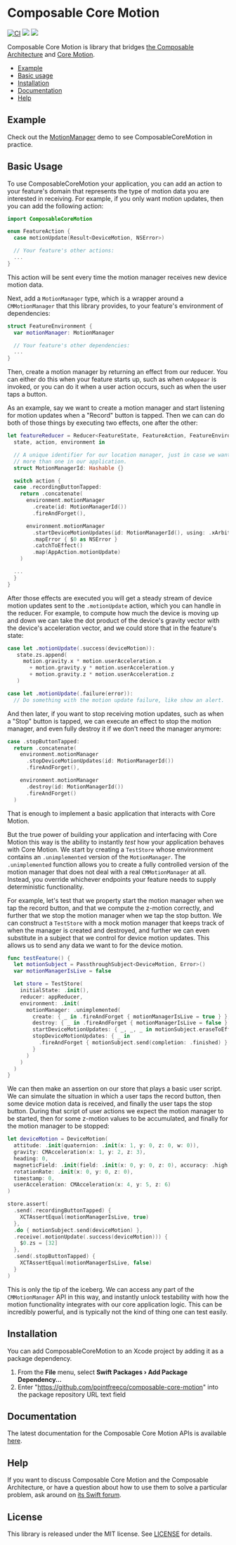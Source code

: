 # Composable Core Motion

[![CI](https://github.com/pointfreeco/composable-core-motion/workflows/CI/badge.svg)](https://github.com/pointfreeco/composable-core-motion/actions?query=workflow%3ACI)
[![](https://img.shields.io/endpoint?url=https%3A%2F%2Fswiftpackageindex.com%2Fapi%2Fpackages%2Fpointfreeco%2Fcomposable-core-motion%2Fbadge%3Ftype%3Dswift-versions)](https://swiftpackageindex.com/pointfreeco/composable-core-motion)
[![](https://img.shields.io/endpoint?url=https%3A%2F%2Fswiftpackageindex.com%2Fapi%2Fpackages%2Fpointfreeco%2Fcomposable-core-motion%2Fbadge%3Ftype%3Dplatforms)](https://swiftpackageindex.com/pointfreeco/composable-core-motion)

Composable Core Motion is library that bridges [the Composable Architecture](https://github.com/pointfreeco/swift-composable-architecture) and [Core Motion](https://developer.apple.com/documentation/coremotion).

* [Example](#example)
* [Basic usage](#basic-usage)
* [Installation](#installation)
* [Documentation](#documentation)
* [Help](#help)

## Example

Check out the [MotionManager](./Examples/MotionManager) demo to see ComposableCoreMotion in practice.

## Basic Usage

To use ComposableCoreMotion your application, you can add an action to your feature's domain that represents the type of motion data you are interested in receiving. For example, if you only want motion updates, then you can add the following action:

```swift
import ComposableCoreMotion

enum FeatureAction {
  case motionUpdate(Result<DeviceMotion, NSError>)

  // Your feature's other actions:
  ...
}
```

This action will be sent every time the motion manager receives new device motion data.

Next, add a `MotionManager` type, which is a wrapper around a `CMMotionManager` that this library provides, to your feature's environment of dependencies:

```swift
struct FeatureEnvironment {
  var motionManager: MotionManager

  // Your feature's other dependencies:
  ...
}
```

Then, create a motion manager by returning an effect from our reducer. You can either do this when your feature starts up, such as when `onAppear` is invoked, or you can do it when a user action occurs, such as when the user taps a button.

As an example, say we want to create a motion manager and start listening for motion updates when a "Record" button is tapped. Then we can can do both of those things by executing two effects, one after the other:

```swift
let featureReducer = Reducer<FeatureState, FeatureAction, FeatureEnvironment> {
  state, action, environment in

  // A unique identifier for our location manager, just in case we want to use
  // more than one in our application.
  struct MotionManagerId: Hashable {}

  switch action {
  case .recordingButtonTapped:
    return .concatenate(
      environment.motionManager
        .create(id: MotionManagerId())
        .fireAndForget(),

      environment.motionManager
        .startDeviceMotionUpdates(id: MotionManagerId(), using: .xArbitraryZVertical, to: .main)
        .mapError { $0 as NSError }
        .catchToEffect()
        .map(AppAction.motionUpdate)
    )

  ...
  }
}
```

After those effects are executed you will get a steady stream of device motion updates sent to the `.motionUpdate` action, which you can handle in the reducer. For example, to compute how much the device is moving up and down we can take the dot product of the device's gravity vector with the device's acceleration vector, and we could store that in the feature's state:

```swift
case let .motionUpdate(.success(deviceMotion)):
   state.zs.append(
     motion.gravity.x * motion.userAcceleration.x
       + motion.gravity.y * motion.userAcceleration.y
       + motion.gravity.z * motion.userAcceleration.z
   )

case let .motionUpdate(.failure(error)):
  // Do something with the motion update failure, like show an alert.
```

And then later, if you want to stop receiving motion updates, such as when a "Stop" button is tapped, we can execute an effect to stop the motion manager, and even fully destroy it if we don't need the manager anymore:

```swift
case .stopButtonTapped:
  return .concatenate(
    environment.motionManager
      .stopDeviceMotionUpdates(id: MotionManagerId())
      .fireAndForget(),

    environment.motionManager
      .destroy(id: MotionManagerId())
      .fireAndForget()
  )
```

That is enough to implement a basic application that interacts with Core Motion.

But the true power of building your application and interfacing with Core Motion this way is the ability to instantly _test_ how your application behaves with Core Motion. We start by creating a `TestStore` whose environment contains an `.unimplemented` version of the `MotionManager`. The `.unimplemented` function allows you to create a fully controlled version of the motion manager that does not deal with a real `CMMotionManager` at all. Instead, you override whichever endpoints your feature needs to supply deterministic functionality.

For example, let's test that we property start the motion manager when we tap the record button, and that we compute the z-motion correctly, and further that we stop the motion manager when we tap the stop button. We can construct a `TestStore` with a mock motion manager that keeps track of when the manager is created and destroyed, and further we can even substitute in a subject that we control for device motion updates. This allows us to send any data we want to for the device motion.

```swift
func testFeature() {
  let motionSubject = PassthroughSubject<DeviceMotion, Error>()
  var motionManagerIsLive = false

  let store = TestStore(
    initialState: .init(),
    reducer: appReducer,
    environment: .init(
      motionManager: .unimplemented(
        create: { _ in .fireAndForget { motionManagerIsLive = true } },
        destroy: { _ in .fireAndForget { motionManagerIsLive = false } },
        startDeviceMotionUpdates: { _, _, _ in motionSubject.eraseToEffect() },
        stopDeviceMotionUpdates: { _ in
          .fireAndForget { motionSubject.send(completion: .finished) }
        }
      )
    )
  )
}
```

We can then make an assertion on our store that plays a basic user script. We can simulate the situation in which a user taps the record button, then some device motion data is received, and finally the user taps the stop button. During that script of user actions we expect the motion manager to be started, then for some z-motion values to be accumulated, and finally for the motion manager to be stopped:

```swift
let deviceMotion = DeviceMotion(
  attitude: .init(quaternion: .init(x: 1, y: 0, z: 0, w: 0)),
  gravity: CMAcceleration(x: 1, y: 2, z: 3),
  heading: 0,
  magneticField: .init(field: .init(x: 0, y: 0, z: 0), accuracy: .high),
  rotationRate: .init(x: 0, y: 0, z: 0),
  timestamp: 0,
  userAcceleration: CMAcceleration(x: 4, y: 5, z: 6)
)

store.assert(
  .send(.recordingButtonTapped) {
    XCTAssertEqual(motionManagerIsLive, true)
  },
  .do { motionSubject.send(deviceMotion) },
  .receive(.motionUpdate(.success(deviceMotion))) {
    $0.zs = [32]
  },
  .send(.stopButtonTapped) {
    XCTAssertEqual(motionManagerIsLive, false)
  }
)
```

This is only the tip of the iceberg. We can access any part of the `CMMotionManager` API in this way, and instantly unlock testability with how the motion functionality integrates with our core application logic. This can be incredibly powerful, and is typically not the kind of thing one can test easily.

## Installation

You can add ComposableCoreMotion to an Xcode project by adding it as a package dependency.

  1. From the **File** menu, select **Swift Packages › Add Package Dependency…**
  2. Enter "https://github.com/pointfreeco/composable-core-motion" into the package repository URL text field

## Documentation

The latest documentation for the Composable Core Motion APIs is available [here](https://pointfreeco.github.io/composable-core-motion/).

## Help

If you want to discuss Composable Core Motion and the Composable Architecture, or have a question about how to use them to solve a particular problem, ask around on [its Swift forum](https://forums.swift.org/c/related-projects/swift-composable-architecture).

## License

This library is released under the MIT license. See [LICENSE](LICENSE) for details.
